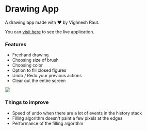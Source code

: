 # Drawing App

A drawing app made with ❤️ by Vighnesh Raut.

You can [visit here](https://vighnesh153.dev/projects/drawing-app) to see the
live application.

### Features

- Freehand drawing
- Choosing size of brush
- Choosing color
- Option to fill closed figures
- Undo / Redo your previous actions
- Clear out the entire screen

![](https://i.imgur.com/Ow4k0Du.png)

### Things to improve

- Speed of undo when there are a lot of events in the history stack
- Filling algorithm doesn't paint a few pixels at the edges
- Performance of the filling algorithm

